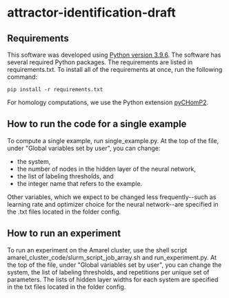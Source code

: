 # attractor-identification-draft

## Requirements
This software was developed using [Python version 3.9.6](https://www.python.org/downloads/release/python-396/). The software has several required Python packages. The requirements are listed in requirements.txt. To install all of the requirements at once, run the following command:

```pip install -r requirements.txt```

For homology computations, we use the Python extension [pyCHomP2](https://pypi.org/project/pychomp2/).


## How to run the code for a single example
To compute a single example, run single_example.py. At the top of the file, under "Global variables set by user", you can change:
- the system,
- the number of nodes in the hidden layer of the neural network,
- the list of labeling thresholds, and
- the integer name that refers to the example.

Other variables, which we expect to be changed less frequently--such as learning rate and optimizer choice for the neural network--are specified in the .txt files located in the folder config.

## How to run an experiment
To run an experiment on the Amarel cluster, use the shell script amarel_cluster_code/slurm_script_job_array.sh and run_experiment.py. At the top of the file, under "Global variables set by user", you can change the system, the list of labeling thresholds, and repetitions per unique set of parameters. The lists of hidden layer widths for each system are specified in the txt files located in the folder config.